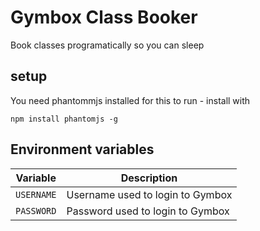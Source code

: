 # Gymbox Class Booker

Book classes programatically so you can sleep

## setup

You need phantommjs installed for this to run - install with
```
npm install phantomjs -g
```

## Environment variables

| Variable   | Description                      |
|------------|----------------------------------|
| `USERNAME` | Username used to login to Gymbox |
| `PASSWORD` | Password used to login to Gymbox |
